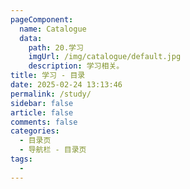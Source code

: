 ```yaml
---
pageComponent:
  name: Catalogue
  data:
    path: 20.学习
    imgUrl: /img/catalogue/default.jpg
    description: 学习相关。
title: 学习 - 目录
date: 2025-02-24 13:13:46
permalink: /study/
sidebar: false
article: false
comments: false
categories:
  - 目录页
  - 导航栏 - 目录页
tags:
  - 
---
```

